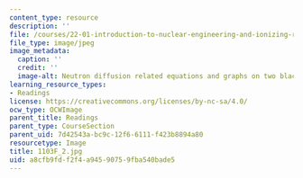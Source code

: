 ```yaml
---
content_type: resource
description: ''
file: /courses/22-01-introduction-to-nuclear-engineering-and-ionizing-radiation-fall-2016/a8cfb9fdf2f4a94590759fba540bade5_1103F_2.jpg
file_type: image/jpeg
image_metadata:
  caption: ''
  credit: ''
  image-alt: Neutron diffusion related equations and graphs on two blackboards.
learning_resource_types:
- Readings
license: https://creativecommons.org/licenses/by-nc-sa/4.0/
ocw_type: OCWImage
parent_title: Readings
parent_type: CourseSection
parent_uid: 7d42543a-bc9c-12f6-6111-f423b8894a80
resourcetype: Image
title: 1103F_2.jpg
uid: a8cfb9fd-f2f4-a945-9075-9fba540bade5
---
```


